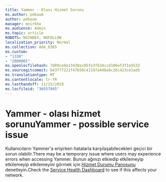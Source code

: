 ```yaml
---
title: Yammer - Olası Hizmet Sorunu
ms.author: pebaum
author: pebaum
manager: mnirkhe
ms.audience: Admin
ms.topic: article
ROBOTS: NOINDEX, NOFOLLOW
localization_priority: Normal
ms.collection: Adm_O365
ms.custom:
- "1338"
- "2800001"
ms.openlocfilehash: 7d89ce9a13430ac85fe3f634ccd106ef3f1e5532
ms.sourcegitcommit: b43f77221f47b50c41197a448a9c26c423ce1ad5
ms.translationtype: MT
ms.contentlocale: tr-TR
ms.lasthandoff: 11/15/2019
ms.locfileid: "36557845"
---
```

# <a name="yammer---possible-service-issue"></a><span data-ttu-id="a6471-102">Yammer - olası hizmet sorunu</span><span class="sxs-lookup"><span data-stu-id="a6471-102">Yammer - possible service issue</span></span>

<span data-ttu-id="a6471-103">Kullanıcıların Yammer'a erişirken hatalarla karşılaşabilecekleri geçici bir sorun olabilir.</span><span class="sxs-lookup"><span data-stu-id="a6471-103">There may be a temporary issue where users may experience errors when accessing Yammer.</span></span> <span data-ttu-id="a6471-104">Bunun ağınızı etkiedip etkilemeyip etkilemeyip etkilemeyini görmek için [Hizmet Durumu Panosunu](https://admin.microsoft.com/AdminPortal/Home#/servicehealth) denetleyin.</span><span class="sxs-lookup"><span data-stu-id="a6471-104">Check the [Service Health Dashboard](https://admin.microsoft.com/AdminPortal/Home#/servicehealth) to see if this affects your network.</span></span>
